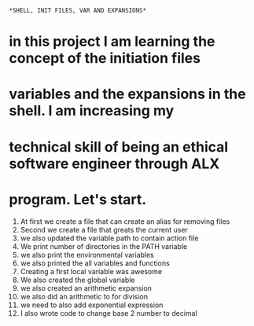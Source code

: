 	*SHELL, INIT FILES, VAR AND EXPANSIONS*
# in this project I am learning the concept of the initiation files
# variables and the expansions in the shell. I am increasing my 
# technical skill of being an ethical software engineer through ALX
# program. Let's start.
1. At first we create a file that can create an alias for removing files
2. Second we create a file that greats the current user
3. we also updated the variable path to contain action file
4. We print number of directories in the PATH variable
5. we also print the environmental variables
6. we also printed the all variables and functions
7. Creating a first local variable was awesome
8. We also created the global variable
9. we also created an arithmetic expansion
10. we also did an arithmetic to for division
11. we need to also add exponential expression
12. I also wrote code to change base 2 number to decimal

